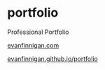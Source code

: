 # portfolio
Professional Portfolio

[evanfinnigan.com](evanfinnigan.com)

[evanfinnigan.github.io/portfolio](evanfinnigan.github.io/portfolio)
